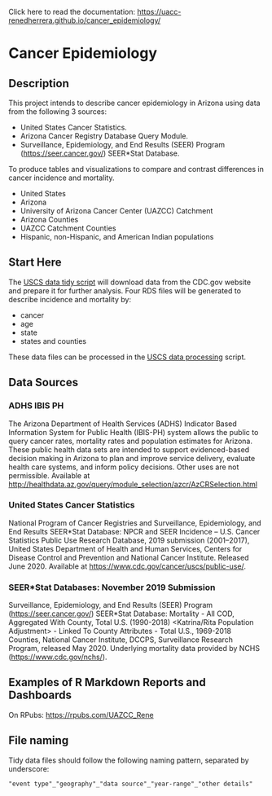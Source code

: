 Click here to read the documentation: https://uacc-renedherrera.github.io/cancer_epidemiology/ 


# Cancer Epidemiology


## Description


This project intends to describe cancer epidemiology in Arizona using data from the following 3 sources:


- United States Cancer Statistics.
- Arizona Cancer Registry Database Query Module.
- Surveillance, Epidemiology, and End Results (SEER) Program (https://seer.cancer.gov/) SEER*Stat Database.


To produce tables and visualizations to compare and contrast differences in cancer incidence and mortality.


- United States
- Arizona
- University of Arizona Cancer Center (UAZCC) Catchment
- Arizona Counties
- UAZCC Catchment Counties
- Hispanic, non-Hispanic, and American Indian populations


## Start Here


The [USCS data tidy script](/scripts/USCS_data_tidy.R) will download data from the CDC.gov website and prepare it for further analysis. Four RDS files will be generated to describe incidence and mortality by:


- cancer
- age
- state
- states and counties


These data files can be processed in the [USCS data processing](/scripts/USCS_data_processing.R) script.


## Data Sources


### ADHS IBIS PH


The Arizona Department of Health Services (ADHS) Indicator Based Information System for Public Health (IBIS-PH) system allows the public to query cancer rates, mortality rates and population estimates for Arizona. These public health data sets are intended to support evidenced-based decision making in Arizona to plan and improve service delivery, evaluate health care systems, and inform policy decisions. Other uses are not permissible. Available at http://healthdata.az.gov/query/module_selection/azcr/AzCRSelection.html


### United States Cancer Statistics


National Program of Cancer Registries and Surveillance, Epidemiology, and End Results SEER*Stat Database: NPCR and SEER Incidence – U.S. Cancer Statistics Public Use Research Database, 2019 submission (2001–2017), United States Department of Health and Human Services, Centers for Disease Control and Prevention and National Cancer Institute. Released June 2020. Available at https://www.cdc.gov/cancer/uscs/public-use/.


### SEER*Stat Databases: November 2019 Submission


Surveillance, Epidemiology, and End Results (SEER) Program (https://seer.cancer.gov/) SEER*Stat Database: Mortality - All COD, Aggregated With County, Total U.S. (1990-2018) <Katrina/Rita Population Adjustment> - Linked To County Attributes - Total U.S., 1969-2018 Counties, National Cancer Institute, DCCPS, Surveillance Research Program, released May 2020.  Underlying mortality data provided by NCHS (https://www.cdc.gov/nchs/).


## Examples of R Markdown Reports and Dashboards


On RPubs: https://rpubs.com/UAZCC_Rene


## File naming


Tidy data files should follow the following naming pattern, separated by underscore:


`"event type"_"geography"_"data source"_"year-range"_"other details"`
